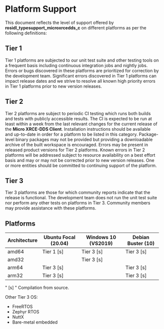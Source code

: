 # Platform Support

This document reflects the level of support offered by **rosidl_typesupport_microxrcedds_c** on different platforms as per the following
definitions:

## Tier 1

Tier 1 platforms are subjected to our unit test suite and other testing tools on a frequent basis including continuous
integration jobs and nightly jobs.
Errors or bugs discovered in these platforms are prioritized for correction by the development team.
Significant errors discovered in Tier 1 platforms can impact release dates and we strive to resolve all known high
priority errors in Tier 1 platforms prior to new version releases.

## Tier 2

Tier 2 platforms are subject to periodic CI testing which runs both builds and tests with publicly accessible results.
The CI is expected to be run at least within a week from the last relevant changes for the current release of the **Micro XRCE-DDS Client**.
Installation instructions should be available and up-to-date in order for a platform to be listed in this category.
Package-level binary packages may not be provided but providing a downloadable archive of the built workspace is
encouraged.
Errors may be present in released product versions for Tier 2 platforms.
Known errors in Tier 2 platforms will be addressed subject to resource availability on a best effort basis and may or
may not be corrected prior to new version releases.
One or more entities should be committed to continuing support of the platform.

## Tier 3

Tier 3 platforms are those for which community reports indicate that the release is functional.
The development team does not run the unit test suite nor perform any other tests on platforms in Tier 3.
Community members may provide assistance with these platforms.

## Platforms

| Architecture | Ubuntu Focal (20.04) | Windows 10 (VS2019) | Debian Buster (10) |
| ------------ | -------------------- | ------------------- | ------------------ |
| amd64        | Tier 1 [s]           | Tier 3 [s]          | Tier 3 [s]         |
| amd32        |                      | Tier 3 [s]          |                    |
| arm64        | Tier 3 [s]           |                     | Tier 3 [s]         |
| arm32        | Tier 3 [s]           |                     | Tier 3 [s]         |

" [s] " Compilation from source.

Other Tier 3 OS:

* FreeRTOS
* Zephyr RTOS
* NuttX
* Bare-metal embedded

